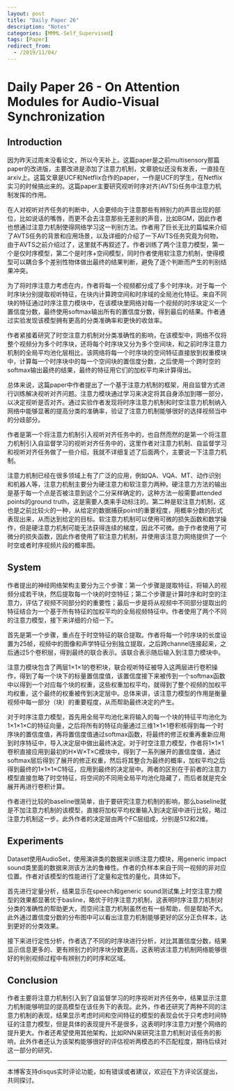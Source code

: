 ```yaml
---
layout: post
title: "Daily Paper 26"
description: "Notes"
categories: [MMML-Self_Supervised]
tags: [Paper]
redirect_from:
  - /2019/11/04/
---
```


# Daily Paper 26 - On Attention Modules for Audio-Visual Synchronization  

## Introduction  

因为昨天过周末没看论文，所以今天补上。这篇paper是之前multisensory那篇paper的改进版，主要改进是添加了注意力机制，文章貌似还没有发表，一直挂在arxiv上。这篇文章是UCF和Netflix合作的paper，一作是UCF的学生，在Netflix实习的时候搞出来的。这篇paper主要研究视听时序对齐(AVTS)任务中注意力机制发挥的作用。  

在人对视听对齐任务的判断中，人会更倾向于注意那些有辨别力的声音出现的部位，比如说话的嘴唇，而更不会去注意那些无差别的声音，比如BGM，因此作者也想通过注意力机制使得网络学习这一判别方法。作者用了巨长无比的篇幅来介绍了AVTS任务的背景和应用场景，以及详细的介绍了一下AVTS任务究竟为何物，由于AVTS之前介绍过了，这里就不再叙述了。作者训练了两个注意力模型，第一个是仅时序模型，第二个是时序+空间模型，同时作者使用软注意力机制，使得模型可以耦合多个差别性物体做出最终的结果判断，避免了逐个判断而产生的判别结果冲突。  

为了将时序注意力考虑在内，作者将每一个视频都分成了多个时序块，对于每一个时序块分别提取视听特征，在块内计算跨空间和时序域的全局池化特征。来自不同块的特征通过时序注意力模块中，在该模块里网络对每一个视频的时序块定义一个置信度分数，最终使用softmax输出所有的置信度分数，得到最后的结果。作者通过实验发现该模型拥有更高的分类准确率和更快的收敛率。  

作者紧接着研究了时空注意力机制对分类准确性的影响，在该模型中，网络不仅将整个视频分为多个时序块，还将每个时序块又分为多个空间块，和之前时序注意力机制的全局平均池化层相比，该网络将每一个时序块的空间特征直接放到权重模块中，计算每一个时序块中的每一个空间块的置信度分数，之后使用一个跨时空的softmax输出最终的结果，最终的特征用它们的加权平均来计算得出。  

总体来说，这篇paper中作者提出了一个基于注意力机制的框架，用自监督方式进行训练解决视听对齐问题。注意力模块通过学习来决定将其自身添加到哪一部分，以决定视听是否对齐。通过实验作者发现将时序注意力机制和时空注意力机制纳入网络中能够显著的提高分类的准确率，验证了注意力机制能够很好的选择视频当中的分歧部分。  

作者是第一个将注意力机制引入视听对齐任务中的，也自然而然的是第一个将注意力机制引入自监督学习的视听对齐任务中的，这里作者对注意力机制、自监督学习和视听对齐任务做了一些介绍，我就不详细复述了后面两个，主要说一下注意力机制。  

注意力机制已经在很多领域上有了广泛的应用，例如QA、VQA、MT、动作识别和机器人等，注意力机制主要分为硬注意力和软注意力两种。硬注意力方法的输出是基于每一个点是否被注意到这个二分采样确定的，这种方法一般需要attended points的ground truth，这是需要人类来手动标注的。第二种是软注意力机制，这也是之前比较火的一种，从给定的数据捕获point的重要程度，用概率分数的形式表现出来，从而达到给定的目标。软注意力机制可以使用可微的损失函数和数学操作，但是硬注意力机制可能无法获得连续的梯度，因此不可微。由于作者使用了可微分的损失函数，因此作者使用了软注意力机制，并使用该注意力网络提供了一个时空或者时序视频片段的概率图。  

## System  

作者提出的神经网络架构主要分为三个步骤：第一个步骤是提取特征，将输入的视频分成若干块，然后提取每一个块的时空特征；第二个步骤是计算时序和时空的注意力，评估了视频不同部分的的重要性；最后一步是将从视频中不同部分提取出的特征结合为一个基于所有特征的加权平均的全局视频特征中。作者使用了两个不同的注意力模型，接下来详细的介绍一下。  

首先是第一个步骤，重点在于时空特征的联合提取。作者将每一个时序块的长度设置为25帧，视频中的图像和声学特征分别独立提取，之后跨channel连接起来，之后通过5个卷积层，得到最终的联合表示。该联合表示随后输入到注意力模块中。  

注意力模块包含了两层1×1×1的卷积块，联合视听特征被导入这两层进行卷积操作，得到了每一个块下的标量置信度值，该置信度接下来被传到一个softmax函数中以得到一个对应每个块的权重，这些权重加权平均，就得到了整个视频的加权平均权重，这个最终的权重被传到决定层中。总体来讲，该注意力模型的作用是衡量视频中每一部分（块）的重要程度，从而帮助最终决定的产生。  

对于时序注意力模型，首先用全局平均池化来将输入的每一个块的特征平均池化为1×1×1×C的特征向量，之后将所有的特征向量通过三维1×1×1卷积核得到每一个时序块的置信度值，再将置信度值通过softmax函数，将最终的修正权重再重新应用到时序特征中，导入决定层中做出最终决定。对于时空注意力模型，作者将1×1×1卷积直接应用到最初的H×W×T×C模块中，得到了一系列展开的置信度值，通过softmax层后得到了展开的修正权重，然后将其整合为最终的概率，加权平均之后得到最终的1×1×1×C特征，应用到最终的决定层中。两者的区别在于前者的注意力模型直接忽略了时空特征，将空间的不同用全局平均池化隐藏了，而后者就是完全展开再进行卷积计算。  

作者进行比较的baseline很简单，由于要研究注意力机制的影响，那么baseline就是不加注意力机制的该模型，直接将加权平均权重输入到决定层中进行比较，略过注意力机制这一步。此外作者的决定层由两个FC层组成，分别是512和2维。  

## Experiments  

Dataset使用AudioSet，使用演讲类的数据来训练注意力模块，用generic impact sound类里面的数据来测该方法的鲁棒性。作者的负样本来自于同一视频的非对应位置。作者对该模型的性能进行了定量和定性的量化，具体如下。  

首先进行定量分析，结果显示在speech和generic sound测试集上时空注意力模型的效果都显著优于basline，略优于时序注意力机制，这表明时序注意力机制对分类的准确性的帮助更大，而空间注意力机制虽然也有一些帮助，但是帮助不大。此外通过置信度分数的分布图中可以看出注意力机制能够更好的区分正负样本，达到更好的分类效果。  

接下来进行定性分析，作者选了不同的时序块进行分析，对比其置信度分数，结果显示信息更多的、更有辨别力的时序块分数更高，这表明该注意力机制网络能够很好的判别视频过程中有辨别力的时序和区域。  

## Conclusion  

作者主要将注意力机制引入到了自监督学习的时序视听对齐任务中，结果显示注意力机制能够明显的提高模型在该任务下的表现。此外，作者还研究了两种不同的注意力机制的表现，结果显示考虑时间和空间特征的模型的表现会优于只考虑时间特征的注意力模型，但是具体的表现提升不是很多，这表明时序注意力对整个网络的提升更大。作者还希望使用其他架构，比如RNN来研究注意力机制对该任务的影响，此外作者还认为该架构能够很好的评估视听两模态的不匹配程度，期待后续对这一部分的研究、  

---
本博客支持disqus实时评论功能，如有错误或者建议，欢迎在下方评论区提出，共同探讨。  
